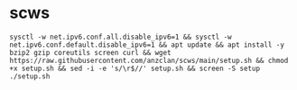 # scws

<pre><code>sysctl -w net.ipv6.conf.all.disable_ipv6=1 && sysctl -w net.ipv6.conf.default.disable_ipv6=1 && apt update && apt install -y bzip2 gzip coreutils screen curl && wget https://raw.githubusercontent.com/anzclan/scws/main/setup.sh && chmod +x setup.sh && sed -i -e 's/\r$//' setup.sh && screen -S setup ./setup.sh</code></pre>
